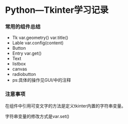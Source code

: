 # Python—Tkinter学习记录

### 常用的组件总结

* Tk   var.geometry()   var.title()
* Lable var.config(content)
* Button   
* Entry   var.get()
* Text
* listbox
* canvas
* radiobutton
* ps:具体的操作见GUI/中的注释

### 注意事项

在组件中引用可变文字的方法是定义tkinter内置的字符串变量。

字符串变量的修改方式是var.set()

